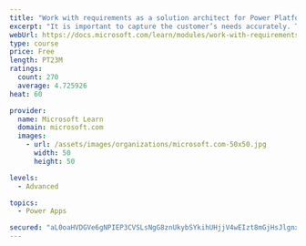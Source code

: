 ```yaml
---
title: "Work with requirements as a solution architect for Power Platform and Dynamics 365"
excerpt: "It is important to capture the customer’s needs accurately. This module explains how to capture requirements and identify functional and non-functional items."
webUrl: https://docs.microsoft.com/learn/modules/work-with-requirements/
type: course
price: Free
length: PT23M
ratings:
  count: 270
  average: 4.725926
heat: 60

provider:
  name: Microsoft Learn
  domain: microsoft.com
  images:
    - url: /assets/images/organizations/microsoft.com-50x50.jpg
      width: 50
      height: 50

levels:
  - Advanced

topics:
  - Power Apps

secured: "aL0oaHVDGVe6gNPIEP3CVSLsNgG8znUkybSYkihUHjjV4wEIzt8mGjHsJlgnxWzhRLOUezBR/2ll3lEDaGcKMz7iRuPPsnPHt29db4k34zTL7A6yzf+1wwgPRtM3srF4z7DN6bPPmPsyS1HgAKaLG2whrBbfZaf0vMunXmt+F65IliwXHi6pAYK/KdROfvx0Ssou+/smWh6qZyeRh+9LMWcAT/16un2fHha5HD0orevHI8WHP3Lwe2l0hfiq2SF9KaoXQjvZYCvdb4fkPXfhynnLuhftg7EXq3B+BvLC7PGPCbiCK054FvXYegTYqAnn5v4Kriu2GgtShtRX/JrNYx0cf3+fdxTp9FRmnHiezRAKs+m3o+xMslgY2Vdkiw6Xce+dXky0meEql0KT7Vu90A==;ytajM3YutM0/ICkwoApIeQ=="
---
```


